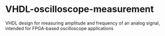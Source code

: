 # VHDL-oscilloscope-measurement
VHDL design for measuring amplitude and frequency of an analog signal, intended for FPGA-based oscilloscope applications
